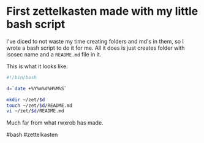 # First zettelkasten made with my little bash script

I've diced to not waste my time creating folders and md's in them, so I wrote a bash script to do it for me.
All it does is just creates folder with isosec name and a `README.md` file in it.

This is what it looks like. 

```bash
#!/bin/bash

d=`date +%Y%m%d%H%M%S`

mkdir ~/zet/$d
touch ~/zet/$d/README.md
vi ~/zet/$d/README.md
```

Much far from what rwxrob has made.

#bash #zettelkasten

